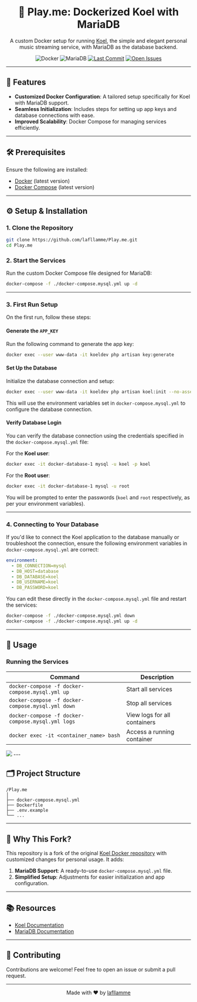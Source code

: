 <h1 align="center">🎵 Play.me: Dockerized Koel with MariaDB</h1>

<p align="center">
  A custom Docker setup for running <a href="https://koel.dev/">Koel</a>, the simple and elegant personal music streaming service, with MariaDB as the database backend.
</p>

<p align="center">
  <img src="https://img.shields.io/badge/Docker-Enabled-blue" alt="Docker">
  <img src="https://img.shields.io/badge/MariaDB-10.11-blueviolet" alt="MariaDB">
  <a href="https://github.com/lafllamme/Play.me/commits/main"><img src="https://img.shields.io/github/last-commit/lafllamme/Play.me" alt="Last Commit"></a>
  <a href="https://github.com/lafllamme/Play.me/issues"><img src="https://img.shields.io/github/issues/lafllamme/Play.me" alt="Open Issues"></a>
</p>

---

## 🚀 Features

- **Customized Docker Configuration**: A tailored setup specifically for Koel with MariaDB support.
- **Seamless Initialization**: Includes steps for setting up app keys and database connections with ease.
- **Improved Scalability**: Docker Compose for managing services efficiently.

---

## 🛠 Prerequisites

Ensure the following are installed:

- [Docker](https://www.docker.com/get-started) (latest version)
- [Docker Compose](https://docs.docker.com/compose/install/) (latest version)

---

## ⚙️ Setup & Installation

### 1. Clone the Repository

```bash
git clone https://github.com/lafllamme/Play.me.git
cd Play.me
```

### 2. Start the Services

Run the custom Docker Compose file designed for MariaDB:

```bash
docker-compose -f ./docker-compose.mysql.yml up -d
```

---

### 3. First Run Setup

On the first run, follow these steps:

#### Generate the `APP_KEY`
Run the following command to generate the app key:
```bash
docker exec --user www-data -it koeldev php artisan key:generate
```

#### Set Up the Database
Initialize the database connection and setup:
```bash
docker exec --user www-data -it koeldev php artisan koel:init --no-assets
```

This will use the environment variables set in `docker-compose.mysql.yml` to configure the database connection.

#### Verify Database Login
You can verify the database connection using the credentials specified in the `docker-compose.mysql.yml` file:

For the **Koel user**:
```bash
docker exec -it docker-database-1 mysql -u koel -p koel
```
For the **Root user**:
```bash
docker exec -it docker-database-1 mysql -u root
```

You will be prompted to enter the passwords (`koel` and `root` respectively, as per your environment variables).

---

### 4. Connecting to Your Database

If you'd like to connect the Koel application to the database manually or troubleshoot the connection, ensure the following environment variables in `docker-compose.mysql.yml` are correct:
```yaml
environment:
  - DB_CONNECTION=mysql
  - DB_HOST=database
  - DB_DATABASE=koel
  - DB_USERNAME=koel
  - DB_PASSWORD=koel
```

You can edit these directly in the `docker-compose.mysql.yml` file and restart the services:
```bash
docker-compose -f ./docker-compose.mysql.yml down
docker-compose -f ./docker-compose.mysql.yml up -d
```

---

## 📖 Usage

### Running the Services

| Command                                         | Description                                  |
|------------------------------------------------|----------------------------------------------|
| `docker-compose -f docker-compose.mysql.yml up`   | Start all services                           |
| `docker-compose -f docker-compose.mysql.yml down` | Stop all services                            |
| `docker-compose -f docker-compose.mysql.yml logs` | View logs for all containers                 |
| `docker exec -it <container_name> bash`         | Access a running container                   |


<img src="https://i.imgur.com/ROmOr0G.png">
---

## 🗂 Project Structure

```plaintext
/Play.me
│
├── docker-compose.mysql.yml
├── Dockerfile
├── .env.example
└── ...
```

---

## 🌟 Why This Fork?

This repository is a fork of the original [Koel Docker repository](https://github.com/koel/docker) with customized changes for personal usage. It adds:

1. **MariaDB Support**: A ready-to-use `docker-compose.mysql.yml` file.
2. **Simplified Setup**: Adjustments for easier initialization and app configuration.

---

## 📚 Resources

- [Koel Documentation](https://koel.pages.dev/)
- [MariaDB Documentation](https://mariadb.org/documentation/)

---

## 🤝 Contributing

Contributions are welcome! Feel free to open an issue or submit a pull request.

---

<p align="center">Made with ❤️ by <a href="https://github.com/lafllamme">lafllamme</a></p>
